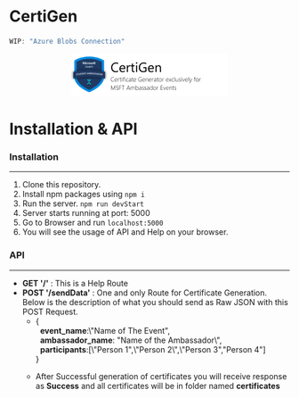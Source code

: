 # CertiGen
```js
WIP: "Azure Blobs Connection"

```
<p align="center">
<img src="./images/Banner.png">
</p>


# Installation & API

### Installation
<hr/>

1. Clone this repository.
2. Install npm packages using `npm i`
3. Run the server. `npm run devStart`
4. Server starts running at port: 5000
5. Go to Browser and run `localhost:5000`
6. You will see the usage of API and Help on your browser.

### API
<hr/>
<ul><li><b>GET '/'</b> : This is a Help Route</li> <li><b>POST '/sendData'</b> : One and only Route for Certificate Generation. Below is the description of what you should send as Raw JSON with this POST Request. <br/><ul><li>{<br/> &nbsp; <b>event_name</b>:\"Name of The Event",<br/>&nbsp; <b> ambassador_name</b>: "Name of the Ambassador\",<br/>&nbsp; <b>participants</b>:[\"Person 1",\"Person 2\",\"Person 3","Person 4"]<br/>}</li><ul></li></ul><li> After Successful generation of certificates you will receive response as <b>Success</b> and all certificates will be in folder named <b>certificates</b></li>